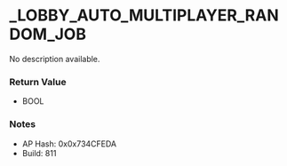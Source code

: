 # _LOBBY_AUTO_MULTIPLAYER_RANDOM_JOB

No description available.

### Return Value
* BOOL

### Notes
* AP Hash: 0x0x734CFEDA
* Build: 811

